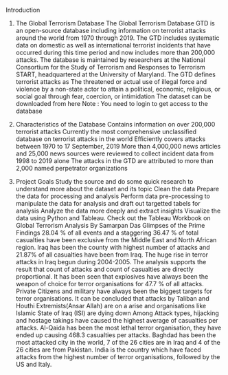 Introduction
1. The Global Terrorism Database
The Global Terrorism Database GTD is an open-source database including information on terrorist attacks around the world from 1970 through 2019. The GTD includes systematic data on domestic as well as international terrorist incidents that have occurred during this time period and now includes more than 200,000 attacks. The database is maintained by researchers at the National Consortium for the Study of Terrorism and Responses to Terrorism START, headquartered at the University of Maryland.
The GTD defines terrorist attacks as
The threatened or actual use of illegal force and violence by a non-state actor to attain a political, economic, religious, or social goal through fear, coercion, or intimidation
The dataset can be downloaded from here
Note : You need to login to get access to the database

2. Characteristics of the Database
Contains information on over 200,000 terrorist attacks
Currently the most comprehensive unclassified database on terrorist attacks in the world
Efficiently covers attacks between 1970 to 17 September, 2019
More than 4,000,000 news articles and 25,000 news sources were reviewed to collect incident data from 1998 to 2019 alone
The attacks in the GTD are attributed to more than 2,000 named perpetrator organizations
3. Project Goals
Study the source and do some quick research to understand more about the dataset and its topic
Clean the data
Prepare the data for processing and analysis
Perform data pre-processing to manipulate the data for analysis and draft out targetted tabels for analysis
Analyze the data more deeply and extract insights
Visualize the data using Python and Tableau. Check out the Tableau Workbook on Global Terrorism Analysis By Samarpan Das
Glimpses of the Prime Findings
28.04 % of all events and a staggering 36.47 % of total casualties have been exclusive from the Middle East and North African region.
Iraq has been the county with highest number of attacks and 21.87% of all casualties have been from Iraq.
The huge rise in terror attacks in Iraq begun during 2004-2005.
The analysis supports the result that count of attacks and count of casualties are directly proportional.
It has been seen that explosives have always been the weapon of choice for terror organisations for 47.7 % of all attacks.
Private Citizens and military have always been the biggest targets for terror organisations.
It can be concluded that attacks by Taliban and Houthi Extremists(Ansar Allah) are on a arise and organisations like Islamic State of Iraq (ISI) are dying down
Among Attack types, hijacking and hostage takings have caused the highest average of casualties per attacks.
Al-Qaida has been the most lethal terror organisation, they have ended up causing 468.3 casualties per attacks.
Baghdad has been the most attacked city in the world, 7 of the 26 cities are in Iraq and 4 of the 26 cities are from Pakistan.
India is the country which have faced attacks from the highest number of terror organisations, followed by the US and Italy.
